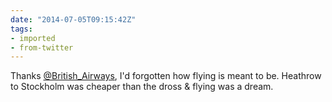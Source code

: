 ```yaml
---
date: "2014-07-05T09:15:42Z"
tags:
- imported
- from-twitter
---
```

Thanks [@British_Airways](/twitter/#/British_Airways), I'd forgotten how flying is meant to be. Heathrow to Stockholm was cheaper than the dross &amp; flying was a dream.
